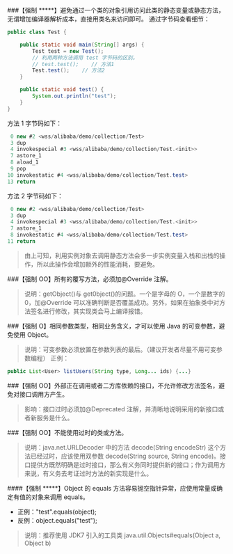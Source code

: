 ###【强制 *****】避免通过一个类的对象引用访问此类的静态变量或静态方法，无谓增加编译器解析成本，直接用类名来访问即可。
通过字节码查看细节：
```java
public class Test {

    public static void main(String[] args) {
        Test test = new Test();
        // 利用两种方法调用 test 字节码的区别。
        // test.test();    // 方法1
        Test.test();    // 方法2
    }

    public static void test() {
        System.out.println("test");
    }
}

```
方法 1 字节码如下：
```java
 0 new #2 <wss/alibaba/demo/collection/Test>
 3 dup
 4 invokespecial #3 <wss/alibaba/demo/collection/Test.<init>>
 7 astore_1
 8 aload_1
 9 pop
10 invokestatic #4 <wss/alibaba/demo/collection/Test.test>
13 return
```
方法 2 字节码如下：
```java
 0 new #2 <wss/alibaba/demo/collection/Test>
 3 dup
 4 invokespecial #3 <wss/alibaba/demo/collection/Test.<init>>
 7 astore_1
 8 invokestatic #4 <wss/alibaba/demo/collection/Test.test>
11 return
```
> 由上可知，利用实例对象去调用静态方法会多一步实例变量入栈和出栈的操作，所以此操作会增加额外的性能消耗，要避免。

###【强制 OO】所有的覆写方法，必须加@Override 注解。
> 说明：getObject()与 get0bject()的问题。一个是字母的 O，一个是数字的 0，加@Override 可以准确判断是否覆盖成功。另外，如果在抽象类中对方法签名进行修改，其实现类会马上编译报错。

###【强制 O】相同参数类型，相同业务含义，才可以使用 Java 的可变参数，避免使用 Object。
> 说明：可变参数必须放置在参数列表的最后。（建议开发者尽量不用可变参数编程）
正例：
```java
public List<User> listUsers(String type, Long... ids) {...}
```
###【强制 OO】外部正在调用或者二方库依赖的接口，不允许修改方法签名，避免对接口调用方产生。
> 影响：接口过时必须加@Deprecated 注解，并清晰地说明采用的新接口或者新服务是什么。

###【强制 OO】不能使用过时的类或方法。
> 说明：java.net.URLDecoder 中的方法 decode(String encodeStr) 这个方法已经过时，应该使用双参数 decode(String source, String encode)。接口提供方既然明确是过时接口，那么有义务同时提供新的接口；作为调用方来说，有义务去考证过时方法的新实现是什么。

####【强制 *****】Object 的 equals 方法容易抛空指针异常，应使用常量或确定有值的对象来调用 equals。
- 正例："test".equals(object);
- 反例：object.equals("test");
> 说明：推荐使用 JDK7 引入的工具类 java.util.Objects#equals(Object a, Object b)